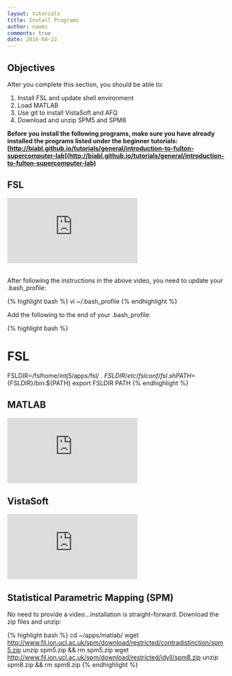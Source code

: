 ```yaml
---
layout: tutorials
title: Install Programs
author: naomi
comments: true
date: 2016-08-22
---
```


## Objectives

After you complete this section, you should be able to:

1. Install FSL and update shell environment
2. Load MATLAB
3. Use git to install VistaSoft and AFQ
4. Download and unzip SPM5 and SPM8

**Before you install the following programs, make sure you have already installed the programs listed under the beginner tutorials: [http://biabl.github.io/tutorials/general/introduction-to-fulton-supercomputer-lab](http://biabl.github.io/tutorials/general/introduction-to-fulton-supercomputer-lab)**

## FSL

<div class="embed-container">
<iframe src="https://player.vimeo.com/video/179801914?byline=0&portrait=0" frameborder="0" webkitallowfullscreen mozallowfullscreen allowfullscreen></iframe>
</div>
<br>

After following the instructions in the above video, you need to update your .bash_profile:

{% highlight bash %}
vi ~/.bash_profile
{% endhighlight %}

Add the following to the end of your .bash_profile:

{% highlight bash %}
# FSL
FSLDIR=/fslhome/intj5/apps/fsl/
. ${FSLDIR}/etc/fslconf/fsl.sh
PATH=${FSLDIR}/bin:${PATH}
export FSLDIR PATH
{% endhighlight %}

## MATLAB

<div class="embed-container">
<iframe src="https://player.vimeo.com/video/179801915?byline=0&portrait=0" frameborder="0" webkitallowfullscreen mozallowfullscreen allowfullscreen></iframe>
</div>

## VistaSoft

<div class="embed-container">
<iframe src="https://player.vimeo.com/video/179801916?byline=0&portrait=0" frameborder="0" webkitallowfullscreen mozallowfullscreen allowfullscreen></iframe>
</div>

## Statistical Parametric Mapping (SPM)

No need to provide a video...installation is straight-forward. Download the zip files and unzip:

{% highlight bash %}
cd ~/apps/matlab/
wget http://www.fil.ion.ucl.ac.uk/spm/download/restricted/contradistinction/spm5.zip
unzip spm5.zip && rm spm5.zip
wget http://www.fil.ion.ucl.ac.uk/spm/download/restricted/idyll/spm8.zip
unzip spm8.zip && rm spm8.zip
{% endhighlight %}
